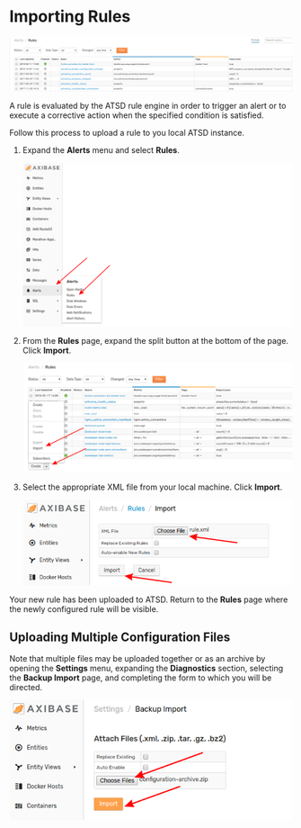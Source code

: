 # Importing Rules

![](images/rules.png)

A rule is evaluated by the ATSD rule engine in order to trigger an alert or to execute a corrective action when the specified  condition is satisfied.

Follow this process to upload a rule to you local ATSD instance.

1. Expand the **Alerts** menu and select **Rules**.

    ![](images/alerts-rules.png)

2. From the **Rules** page, expand the split button at the bottom of the page. Click **Import**.

    ![](images/rule-split-import.png)

3. Select the appropriate XML file from your local machine. Click **Import**.

    ![](images/import-rule.png)

Your new rule has been uploaded to ATSD. Return to the **Rules** page where the newly configured rule will be visible.

## Uploading Multiple Configuration Files

Note that multiple files may be uploaded together or as an archive by opening the **Settings** menu, expanding the **Diagnostics** section, selecting the **Backup Import** page, and completing the form to which you will be directed.

![](images/backup-import.png)
